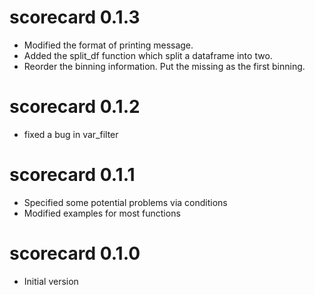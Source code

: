 # scorecard 0.1.3

* Modified the format of printing message.
* Added the split_df function which split a dataframe into two.
* Reorder the binning information. Put the missing as the first binning.

# scorecard 0.1.2

* fixed a bug in var_filter

# scorecard 0.1.1

* Specified some potential problems via conditions
* Modified examples for most functions

# scorecard 0.1.0

* Initial version



